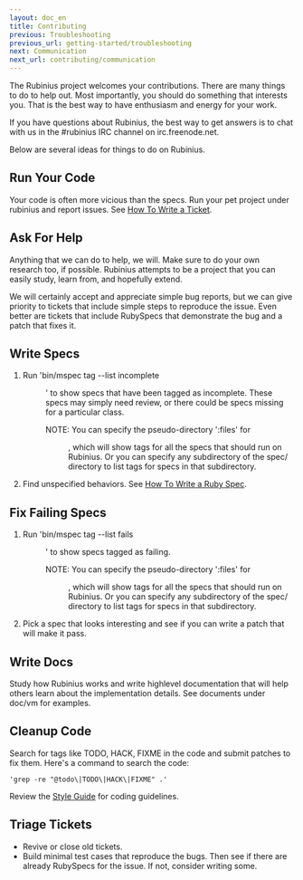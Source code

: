 ```yaml
---
layout: doc_en
title: Contributing
previous: Troubleshooting
previous_url: getting-started/troubleshooting
next: Communication
next_url: contributing/communication
---
```


The Rubinius project welcomes your contributions. There are many things to do
to help out. Most importantly, you should do something that interests you.
That is the best way to have enthusiasm and energy for your work.

If you have questions about Rubinius, the best way to get answers is to chat
with us in the #rubinius IRC channel on irc.freenode.net.

Below are several ideas for things to do on Rubinius.


Run Your Code
-------------

Your code is often more vicious than the specs. Run your pet project under
rubinius and report issues. See [How To Write a Ticket](/doc/en/how-to/write-a-ticket).


Ask For Help
------------

Anything that we can do to help, we will. Make sure to do your own research
too, if possible. Rubinius attempts to be a project that you can easily study,
learn from, and hopefully extend.

We will certainly accept and appreciate simple bug reports, but we can give
priority to tickets that include simple steps to reproduce the issue. Even
better are tickets that include RubySpecs that demonstrate the bug and a patch
that fixes it.


Write Specs
-----------

  1. Run 'bin/mspec tag --list incomplete <dir>' to show specs that have been
     tagged as incomplete. These specs may simply need review, or there could
     be specs missing for a particular class.

     NOTE: You can specify the pseudo-directory ':files' for <dir>, which will
     show tags for all the specs that should run on Rubinius. Or you can
     specify any subdirectory of the spec/ directory to list tags for specs in
     that subdirectory.

  2. Find unspecified behaviors. See [How To Write a Ruby
     Spec](/doc/en/how-to/write-a-ruby-spec).


Fix Failing Specs
-----------------

  1. Run 'bin/mspec tag --list fails <dir>' to show specs tagged as failing.

     NOTE: You can specify the pseudo-directory ':files' for <dir>, which will
     show tags for all the specs that should run on Rubinius. Or you can
     specify any subdirectory of the spec/ directory to list tags for specs in
     that subdirectory.

  2. Pick a spec that looks interesting and see if you can write a patch that
     will make it pass.


Write Docs
----------

Study how Rubinius works and write highlevel documentation that will help
others learn about the implementation details. See documents under doc/vm for
examples.


Cleanup Code
------------

Search for tags like TODO, HACK, FIXME in the code and submit patches to fix
them. Here's a command to search the code:

    'grep -re "@todo\|TODO\|HACK\|FIXME" .'

Review the [Style Guide](/doc/en/contributing/style-guide) for coding guidelines.


Triage Tickets
--------------

  * Revive or close old tickets.
  * Build minimal test cases that reproduce the bugs. Then see if there are
    already RubySpecs for the issue. If not, consider writing some.
